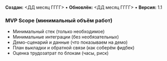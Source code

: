 **Создан:** <ДД месяц ГГГГ> • **Обновлён:** <ДД месяц ГГГГ> • **Версия:** 1.1

### MVP Scope (минимальный объём работ)

- Минимальный стек (только необходимое)
- Минимальные интеграции (без необязательных)
- Демо-сценарий и данные (что показываем на демо)
- План выкладки и обратной связи (как соберём фидбек)
- Оценка трудозатрат по блокам (часы, риск)
